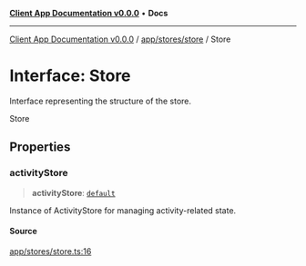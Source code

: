 [**Client App Documentation v0.0.0**](../../../../README.md) • **Docs**

***

[Client App Documentation v0.0.0](../../../../README.md) / [app/stores/store](../README.md) / Store

# Interface: Store

Interface representing the structure of the store.

 Store

## Properties

### activityStore

> **activityStore**: [`default`](../../activityStore/classes/default.md)

Instance of ActivityStore for managing activity-related state.

#### Source

[app/stores/store.ts:16](https://github.com/jimmykurian/Reactivities/blob/5b5ed521e5b39ce1e9f25269c451ae4d7d2b1c5a/client-app/src/app/stores/store.ts#L16)

